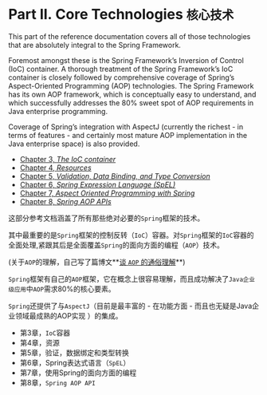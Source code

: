 # Part II. Core Technologies `核心技术`

This part of the reference documentation covers all of those technologies that are absolutely integral to the Spring Framework.

Foremost amongst these is the Spring Framework’s Inversion of Control (IoC) container. A thorough treatment of the Spring Framework’s IoC container is closely followed by comprehensive coverage of Spring’s Aspect-Oriented Programming (AOP) technologies. The Spring Framework has its own AOP framework, which is conceptually easy to understand, and which successfully addresses the 80% sweet spot of AOP requirements in Java enterprise programming.

Coverage of Spring’s integration with AspectJ (currently the richest - in terms of features - and certainly most mature AOP implementation in the Java enterprise space) is also provided.

- [Chapter 3, *The IoC container*](http://docs.spring.io/spring/docs/5.0.0.M4/spring-framework-reference/htmlsingle/#beans)
- [Chapter 4, *Resources*](http://docs.spring.io/spring/docs/5.0.0.M4/spring-framework-reference/htmlsingle/#resources)
- [Chapter 5, *Validation, Data Binding, and Type Conversion*](http://docs.spring.io/spring/docs/5.0.0.M4/spring-framework-reference/htmlsingle/#validation)
- [Chapter 6, *Spring Expression Language (SpEL)*](http://docs.spring.io/spring/docs/5.0.0.M4/spring-framework-reference/htmlsingle/#expressions)
- [Chapter 7, *Aspect Oriented Programming with Spring*](http://docs.spring.io/spring/docs/5.0.0.M4/spring-framework-reference/htmlsingle/#aop)
- [Chapter 8, *Spring AOP APIs*](http://docs.spring.io/spring/docs/5.0.0.M4/spring-framework-reference/htmlsingle/#aop-api)





这部分参考文档涵盖了所有那些绝对必要的`Spring`框架的技术。

其中最重要的是`Spring`框架的控制反转（`IoC`）容器。对`Spring`框架的`IoC`容器的全面处理,紧跟其后是全面覆盖`Spring`的面向方面的编程（`AOP`）技术。

(关于`AOP`的理解，自己写了篇博文**[谈 `AOP` 的通俗理解](https://muyinchen.github.io/2016/12/25/%E8%B0%88%20%60AOP%60%20%E7%9A%84%E9%80%9A%E4%BF%97%E7%90%86%E8%A7%A3/)**) 

`Spring`框架有自己的`AOP`框架，它在概念上很容易理解，而且成功解决了`Java企业级应用`中`AOP`需求80%的核心要素。

`Spring`还提供了与`AspectJ`（目前是最丰富的 - 在功能方面 - 而且也无疑是Java企业领域最成熟的AOP实现 ）的集成。

- 第3章，`IoC`容器
- 第4章，资源
- 第5章，验证，数据绑定和类型转换
- 第6章，Spring表达式语言（`SpEL`）
- 第7章，使用Spring的面向方面的编程
- 第8章，`Spring AOP API`